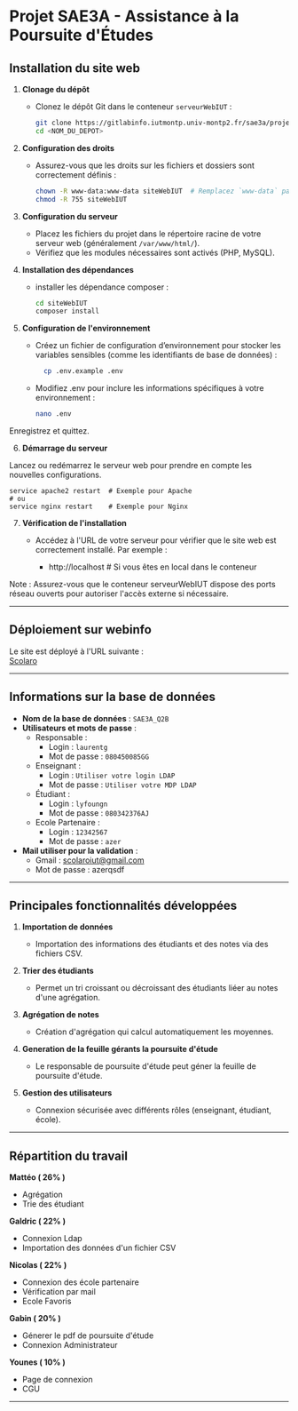# Projet SAE3A - Assistance à la Poursuite d'Études

## Installation du site web

1. **Clonage du dépôt**
    - Clonez le dépôt Git dans le conteneur `serveurWebIUT` :
      ```bash
      git clone https://gitlabinfo.iutmontp.univ-montp2.fr/sae3a/projets/lyfoungn-desertg-tordeuxm-nedjary-laurentg/sae3a-base.git
      cd <NOM_DU_DEPOT>
      ```  

2. **Configuration des droits**
    - Assurez-vous que les droits sur les fichiers et dossiers sont correctement définis :
      ```bash
      chown -R www-data:www-data siteWebIUT  # Remplacez `www-data` par l'utilisateur web si différent
      chmod -R 755 siteWebIUT
      ```  

3. **Configuration du serveur**
    - Placez les fichiers du projet dans le répertoire racine de votre serveur web (généralement `/var/www/html/`).
    - Vérifiez que les modules nécessaires sont activés (PHP, MySQL).


4. **Installation des dépendances**
    - installer les dépendance composer :
      ```bash
      cd siteWebIUT
      composer install
      ```
   

5. **Configuration de l'environnement**

    - Créez un fichier de configuration d’environnement pour stocker les variables sensibles (comme les identifiants de base de données) :
      ```bash
        cp .env.example .env
      ```

    - Modifiez .env pour inclure les informations spécifiques à votre environnement :
      ```bash
      nano .env
      ```
    

Enregistrez et quittez.

6. **Démarrage du serveur**

Lancez ou redémarrez le serveur web pour prendre en compte les nouvelles configurations.

    service apache2 restart  # Exemple pour Apache
    # ou
    service nginx restart    # Exemple pour Nginx

7. **Vérification de l'installation**

    - Accédez à l'URL de votre serveur pour vérifier que le site web est correctement installé. Par exemple :

      - http://localhost  # Si vous êtes en local dans le conteneur

Note : Assurez-vous que le conteneur serveurWebIUT dispose des ports réseau ouverts pour autoriser l'accès externe si nécessaire.

---

## Déploiement sur webinfo

Le site est déployé à l'URL suivante :  
[Scolaro](https://webinfo.iutmontp.univ-montp2.fr/~lyfoungn/sae3a-base/web/controleurFrontal.php)

---

## Informations sur la base de données

- **Nom de la base de données** : `SAE3A_Q2B`
- **Utilisateurs et mots de passe** :
    - Responsable :
        - Login : `laurentg`
        - Mot de passe : `080450085GG`
    - Enseignant :
        - Login : `Utiliser votre login LDAP`
        - Mot de passe : `Utiliser votre MDP LDAP`
    - Étudiant :
        - Login : `lyfoungn`
        - Mot de passe : `080342376AJ`
    - Ecole Partenaire :
        - Login : `12342567`
        - Mot de passe : `azer`
- **Mail utiliser pour la validation** :
    - Gmail : scolaroiut@gmail.com
    - Mot de passe : azerqsdf

---

## Principales fonctionnalités développées

1. **Importation de données**
    - Importation des informations des étudiants et des notes via des fichiers CSV.

2. **Trier des étudiants**
    - Permet un tri croissant ou décroissant des étudiants liéer au notes d'une agrégation.

3. **Agrégation de notes**
    - Création d'agrégation qui calcul automatiquement les moyennes.

4. **Generation de la feuille gérants la poursuite d'étude**
    - Le responsable de poursuite d'étude peut géner la feuille de poursuite d'étude.

5. **Gestion des utilisateurs**
    - Connexion sécurisée avec différents rôles (enseignant, étudiant, école).

---

## Répartition du travail

**Mattéo ( 26% )**

- Agrégation
- Trie des étudiant

**Galdric ( 22% )**

- Connexion Ldap
- Importation des données d'un fichier CSV

**Nicolas ( 22% )**

- Connexion des école partenaire
- Vérification par mail
- Ecole Favoris

**Gabin ( 20% )**

- Génerer le pdf de poursuite d'étude
- Connexion Administrateur

**Younes ( 10% )**

- Page de connexion
- CGU

---